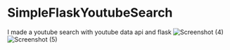 # SimpleFlaskYoutubeSearch
I made a youtube search with youtube data api and flask
![Screenshot (4)](https://github.com/Gilgamesh968/SimpleFlaskYoutubeSearch/assets/79242876/55d966f8-996b-4e3b-9eb9-ccc212831140)
![Screenshot (5)](https://github.com/Gilgamesh968/SimpleFlaskYoutubeSearch/assets/79242876/44829b9e-c1e9-4984-b017-cb5516183db9)

